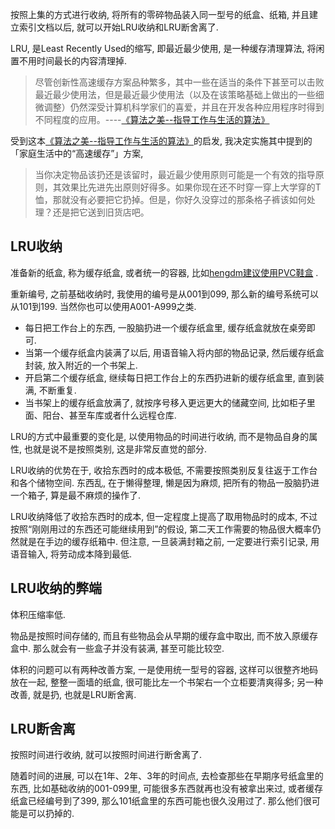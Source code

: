 <!--
.. title: 收纳学应用: 层次索引与LRU断舍离(下)
.. slug: Applications_of_shouna_2
.. date: 2020-10-20 0:00:06 UTC+08:00
.. tags: 
.. category:
.. link:
.. description:
.. type: text
-->

按照上集的方式进行收纳, 将所有的零碎物品装入同一型号的纸盒、纸箱, 并且建立索引文档以后, 就可以开始LRU收纳和LRU断舍离了. 

LRU, 是Least Recently Used的缩写, 即最近最少使用, 是一种缓存清理算法, 将闲置不用时间最长的内容清理掉. 

>尽管创新性高速缓存方案品种繁多，其中一些在适当的条件下甚至可以击败最近最少使用法，但是最近最少使用法（以及在该策略基础上做出的一些细微调整）仍然深受计算机科学家们的喜爱，并且在开发各种应用程序时得到不同程度的应用。----[《算法之美--指导工作与生活的算法》](https://book.douban.com/subject/30155731/)

<!-- TEASER_END -->

受到这本[《算法之美--指导工作与生活的算法》](https://book.douban.com/subject/30155731/)的启发, 我决定实施其中提到的「家庭生活中的“高速缓存”」方案, 

> 当你决定物品该扔还是该留时，最近最少使用原则可能是一个有效的指导原则，其效果比先进先出原则好得多。如果你现在还不时穿一穿上大学穿的T恤，那就没有必要把它扔掉。但是，你好久没穿过的那条格子裤该如何处理？还是把它送到旧货店吧。

## LRU收纳

准备新的纸盒, 称为缓存纸盒, 或者统一的容器, 比如[hengdm建议使用PVC鞋盒](https://twitter.com/hengdm/status/1318051349108420608) .

重新编号, 之前基础收纳时, 我使用的编号是从001到099, 那么新的编号系统可以从101到199. 当然你也可以使用A001-A999之类.

* 每日把工作台上的东西, 一股脑扔进一个缓存纸盒里, 缓存纸盒就放在桌旁即可. 
* 当第一个缓存纸盒内装满了以后, 用语音输入将内部的物品记录, 然后缓存纸盒封装, 放入附近的一个书架上. 
* 开启第二个缓存纸盒, 继续每日把工作台上的东西扔进新的缓存纸盒里, 直到装满, 不断重复. 
* 当书架上的缓存纸盒放满了, 就按序号移入更远更大的储藏空间, 比如柜子里面、阳台、甚至车库或者什么远程仓库. 

LRU的方式中最重要的变化是, 以使用物品的时间进行收纳, 而不是物品自身的属性, 也就是说不是按照类别, 这是非常反直觉的部分. 

LRU收纳的优势在于, 收拾东西时的成本极低, 不需要按照类别反复往返于工作台和各个储物空间. 东西乱, 在于懒得整理, 懒是因为麻烦, 把所有的物品一股脑扔进一个箱子, 算是最不麻烦的操作了. 

LRU收纳降低了收拾东西时的成本, 但一定程度上提高了取用物品时的成本, 不过按照“刚刚用过的东西还可能继续用到”的假设, 第二天工作需要的物品很大概率仍然就是在手边的缓存纸箱中. 但注意, 一旦装满封箱之前, 一定要进行索引记录, 用语音输入, 将劳动成本降到最低. 

## LRU收纳的弊端

体积压缩率低. 

物品是按照时间存储的, 而且有些物品会从早期的缓存盒中取出, 而不放入原缓存盒中. 那么就会有一些盒子并没有装满, 甚至可能比较空. 

体积的问题可以有两种改善方案, 一是使用统一型号的容器, 这样可以很整齐地码放在一起, 整整一面墙的纸盒, 很可能比左一个书架右一个立柜要清爽得多; 另一种改善, 就是扔, 也就是LRU断舍离. 

## LRU断舍离

按照时间进行收纳, 就可以按照时间进行断舍离了. 

随着时间的进展, 可以在1年、2年、3年的时间点, 去检查那些在早期序号纸盒里的东西, 比如基础收纳的001-099里, 可能很多东西就再也没有被拿出来过, 或者缓存纸盒已经编号到了399, 那么101纸盒里的东西可能也很久没用过了. 那么他们很可能是可以扔掉的. 
